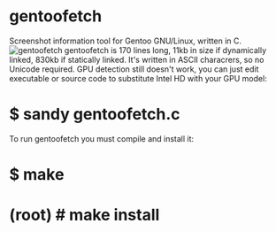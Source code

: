 # gentoofetch
Screenshot information tool for Gentoo GNU/Linux, written in C.
![gentoofetch](https://user-images.githubusercontent.com/18743742/29305657-601e6172-8189-11e7-951e-32e1a4a565c3.png)
gentoofetch is 170 lines long, 11kb in size if dynamically linked, 830kb if statically linked. It's written 
in ASCII characrers, so no Unicode required.
GPU detection still doesn't work, you can just edit executable or source code to 
substitute Intel HD with your GPU model:
# $ sandy gentoofetch.c
To run gentoofetch you must compile and install it:
# $ make
# (root) # make install
